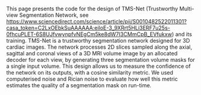 This page presents the code for the design of TMS-Net (Trustworthy Multi-view Segmentation Network, see https://www.sciencedirect.com/science/article/pii/S0010482522011301?casa_token=C2LxOEbkSuAAAAAA:eiloE-3_9XRrt5HLi3ERF7u25s-0fhcuPLET-6S8UJfvwynpfvNEgCm5ke8dW7I3CMmCpB_EVfukxw) and its training. TMS-Net is a trustworthy segmentation network designed for 3D cardiac images. The network processes 2D slices sampled along the axial, sagittal and coronal views of a 3D MRI volume image by an allocated decoder for each view, by generating three segmentation volume masks for a single input volume. This design allows us to measure the confidence of the network on its outputs, with a cosine similarity metric.  We used computerised noise and Rician noise to evaluate how well this metric estimates the quality of a segmentation mask on run-time. 


